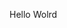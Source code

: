 Hello Wolrd











































































































































































































































































































































































































































































































































































































































































































































































































































































































































































































































































































































































































































































































































































































































































































































































































































































































































































































































































































































































































































































































































































































































































































































































































































































































































































































































































































































































































































































































































































































































































































































































































































































































































































































































































































































































































































































































































































































































































































































































































































































































































































































































































































































































































































































































































































































































































































































































































































































































































































































































































































































































































































